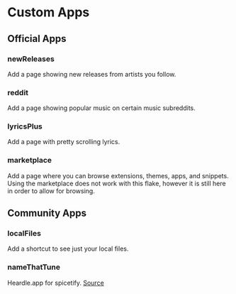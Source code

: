 # Custom Apps

## Official Apps

### newReleases
Add a page showing new releases from artists you follow.

### reddit
Add a page showing popular music on certain music subreddits.

### lyricsPlus
Add a page with pretty scrolling lyrics.

### marketplace
Add a page where you can browse extensions, themes, apps, and snippets. Using the marketplace does not work with this flake, however it is still here in order to allow for browsing.

## Community Apps

### localFiles
Add a shortcut to see just your local files.

### nameThatTune
Heardle.app for spicetify. [Source](https://github.com/theRealPadster/name-that-tune)
